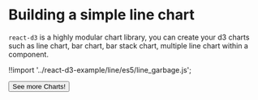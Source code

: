 # Building a simple line chart

`react-d3` is a highly modular chart library, you can create your d3 charts such as line chart, bar chart, bar stack chart, multiple line chart within a component.

<div id="line-garbage" class="demo"></div>
<script src="/react-d3-example/dist/min/es5/line_garbage.min.js"></script>

!!import '../react-d3-example/line/es5/line_garbage.js';


<a href="/docs/basic">
  <button type="button" class="btn btn-danger btn-lg">See more Charts!</button>
</a>
